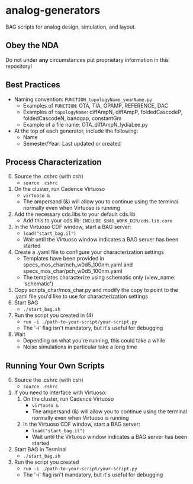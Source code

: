 # analog-generators
BAG scripts for analog design, simulation, and layout.
## Obey the NDA
Do not under **any** circumstances put proprietary information in this repository!
## Best Practices
* Naming convention: `FUNCTION_topologyName_yourName.py`
  * Examples of `FUNCTION`: OTA, TIA, OPAMP, REFERENCE, DAC
  * Examples of `topologyName`: diffAmpN, diffAmpP, foldedCascodeP, foldedCascodeN, bandgap, constantGm
  * Example of a file name: OTA_diffAmpN_lydiaLee.py
* At the top of each generator, include the following:
  * Name
  * Semester/Year: Last updated or created
  
## Process Characterization
0. Source the .cshrc (with csh)
    * `source .cshrc`
1. On the cluster, run Cadence Virtuoso
    * `virtuoso &`
    * The ampersand (&) will allow you to continue using the terminal normally even when Virtuoso is running
2. Add the necessary cds.libs to your default cds.lib
    * Add this to your cds.lib: `INCLUDE $BAG_WORK_DIR/cds.lib.core`  
3. In the Virtuoso CDF window, start a BAG server:
    * `load("start_bag.il")`
    * Wait until the Virtuoso window indicates a BAG server has been started
4. Create a .yaml file to configure your characterization settings
    * Templates have been provided in specs_mos_char/nch_w0d5_100nm.yaml and specs_mos_char/pch_w0d5_100nm.yaml
    * The templates characterize using schematic only (view_name: 'schematic')
5. Copy scripts_char/mos_char.py and modify the copy to point to the .yaml file you'd like to use for characterization settings
6. Start BAG
    * `./start_bag.sh`
7. Run the script you created in (4)
    * `run -i ./path-to-your-script/your-script.py`
    * The '-i' flag isn't mandatory, but it's useful for debugging
8. Wait
    * Depending on what you're running, this could take a while
    * Noise simulations in particular take a long time
    
## Running Your Own Scripts
0. Source the .cshrc (with csh)
    * `source .cshrc`
1. If you need to interface with Virtuoso:
    1. On the cluster, run Cadence Virtuoso
        * `virtuoso &`
        * The ampersand (&) will allow you to continue using the terminal normally even when Virtuoso is running
    2. In the Virtuoso CDF window, start a BAG server:
        * `load("start_bag.il")`
        * Wait until the Virtuoso window indicates a BAG server has been started
2. Start BAG in Terminal
    * `./start_bag.sh`
3. Run the script you created
    * `run -i ./path-to-your-script/your-script.py`
    * The '-i' flag isn't mandatory, but it's useful for debugging
